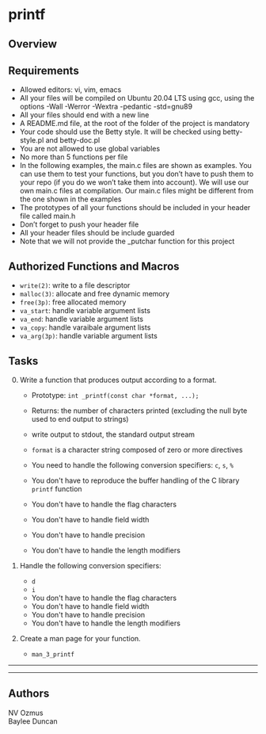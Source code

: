 # printf  
  
## Overview  
  
## Requirements  
  
- Allowed editors: vi, vim, emacs
- All your files will be compiled on Ubuntu 20.04 LTS using gcc, using the options -Wall -Werror -Wextra -pedantic -std=gnu89
- All your files should end with a new line
- A README.md file, at the root of the folder of the project is mandatory
- Your code should use the Betty style. It will be checked using betty-style.pl and betty-doc.pl
- You are not allowed to use global variables
- No more than 5 functions per file
- In the following examples, the main.c files are shown as examples. You can use them to test your functions, but you don’t have to push them to your repo (if you do we won’t take them into account). We will use our own main.c files at compilation. Our main.c files might be different from the one shown in the examples
- The prototypes of all your functions should be included in your header file called main.h
- Don’t forget to push your header file
- All your header files should be include guarded
- Note that we will not provide the _putchar function for this project  
  
## Authorized Functions and Macros  
  
- `write(2)`: write to a file descriptor  
- `malloc(3)`: allocate and free dynamic memory  
- `free(3p)`: free allocated memory  
- `va_start`: handle variable argument lists  
- `va_end`: handle variable argument lists  
- `va_copy`: handle varaibale argument lists  
- `va_arg(3p)`: handle variable argument lists  
  
## Tasks  
  
0. Write a function that produces output according to a format.  
	- Prototype: `int _printf(const char *format, ...);`  
	- Returns: the number of characters printed (excluding the null byte used to end output to strings)  
	- write output to stdout, the standard output stream  
	- `format` is a character string composed of zero or more directives  
	- You need to handle the following conversion specifiers: `c`, `s`, `%`  
  
	- You don't have to reproduce the buffer handling of the C library `printf` function  
	- You don't have to handle the flag characters  
	- You don't have to handle field width  
	- You don't have to handle precision  
	- You don't have to handle the length modifiers  
  
1. Handle the following conversion specifiers:  
	- `d`  
	- `i`  
	- You don't have to handle the flag characters  
	- You don't have to handle field width  
	- You don't have to handle precision  
	- You don't have to handle the length modifiers  
  
2. Create a man page for your function. 
	- `man_3_printf`  
  
---  
---   
  
## Authors  
  
NV Ozmus  
Baylee Duncan  

